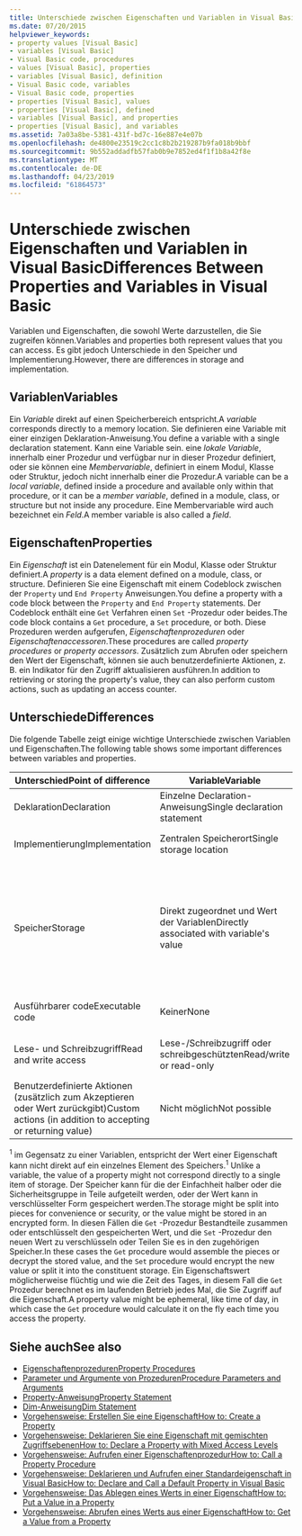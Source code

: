 ```yaml
---
title: Unterschiede zwischen Eigenschaften und Variablen in Visual Basic
ms.date: 07/20/2015
helpviewer_keywords:
- property values [Visual Basic]
- variables [Visual Basic]
- Visual Basic code, procedures
- values [Visual Basic], properties
- variables [Visual Basic], definition
- Visual Basic code, variables
- Visual Basic code, properties
- properties [Visual Basic], values
- properties [Visual Basic], defined
- variables [Visual Basic], and properties
- properties [Visual Basic], and variables
ms.assetid: 7a03a8be-5381-431f-bd7c-16e887e4e07b
ms.openlocfilehash: de4800e23519c2cc1c8b2b219287b9fa018b9bbf
ms.sourcegitcommit: 9b552addadfb57fab0b9e7852ed4f1f1b8a42f8e
ms.translationtype: MT
ms.contentlocale: de-DE
ms.lasthandoff: 04/23/2019
ms.locfileid: "61864573"
---
```

# <a name="differences-between-properties-and-variables-in-visual-basic"></a><span data-ttu-id="4b7bc-102">Unterschiede zwischen Eigenschaften und Variablen in Visual Basic</span><span class="sxs-lookup"><span data-stu-id="4b7bc-102">Differences Between Properties and Variables in Visual Basic</span></span>
<span data-ttu-id="4b7bc-103">Variablen und Eigenschaften, die sowohl Werte darzustellen, die Sie zugreifen können.</span><span class="sxs-lookup"><span data-stu-id="4b7bc-103">Variables and properties both represent values that you can access.</span></span> <span data-ttu-id="4b7bc-104">Es gibt jedoch Unterschiede in den Speicher und Implementierung.</span><span class="sxs-lookup"><span data-stu-id="4b7bc-104">However, there are differences in storage and implementation.</span></span>  
  
## <a name="variables"></a><span data-ttu-id="4b7bc-105">Variablen</span><span class="sxs-lookup"><span data-stu-id="4b7bc-105">Variables</span></span>  
 <span data-ttu-id="4b7bc-106">Ein *Variable* direkt auf einen Speicherbereich entspricht.</span><span class="sxs-lookup"><span data-stu-id="4b7bc-106">A *variable* corresponds directly to a memory location.</span></span> <span data-ttu-id="4b7bc-107">Sie definieren eine Variable mit einer einzigen Deklaration-Anweisung.</span><span class="sxs-lookup"><span data-stu-id="4b7bc-107">You define a variable with a single declaration statement.</span></span> <span data-ttu-id="4b7bc-108">Kann eine Variable sein. eine *lokale Variable*, innerhalb einer Prozedur und verfügbar nur in dieser Prozedur definiert, oder sie können eine *Membervariable*, definiert in einem Modul, Klasse oder Struktur, jedoch nicht innerhalb einer die Prozedur.</span><span class="sxs-lookup"><span data-stu-id="4b7bc-108">A variable can be a *local variable*, defined inside a procedure and available only within that procedure, or it can be a *member variable*, defined in a module, class, or structure but not inside any procedure.</span></span> <span data-ttu-id="4b7bc-109">Eine Membervariable wird auch bezeichnet ein *Feld*.</span><span class="sxs-lookup"><span data-stu-id="4b7bc-109">A member variable is also called a *field*.</span></span>  
  
## <a name="properties"></a><span data-ttu-id="4b7bc-110">Eigenschaften</span><span class="sxs-lookup"><span data-stu-id="4b7bc-110">Properties</span></span>  
 <span data-ttu-id="4b7bc-111">Ein *Eigenschaft* ist ein Datenelement für ein Modul, Klasse oder Struktur definiert.</span><span class="sxs-lookup"><span data-stu-id="4b7bc-111">A *property* is a data element defined on a module, class, or structure.</span></span> <span data-ttu-id="4b7bc-112">Definieren Sie eine Eigenschaft mit einem Codeblock zwischen der `Property` und `End Property` Anweisungen.</span><span class="sxs-lookup"><span data-stu-id="4b7bc-112">You define a property with a code block between the `Property` and `End Property` statements.</span></span> <span data-ttu-id="4b7bc-113">Der Codeblock enthält eine `Get` Verfahren einen `Set` -Prozedur oder beides.</span><span class="sxs-lookup"><span data-stu-id="4b7bc-113">The code block contains a `Get` procedure, a `Set` procedure, or both.</span></span> <span data-ttu-id="4b7bc-114">Diese Prozeduren werden aufgerufen, *Eigenschaftenprozeduren* oder *Eigenschaftenaccessoren*.</span><span class="sxs-lookup"><span data-stu-id="4b7bc-114">These procedures are called *property procedures* or *property accessors*.</span></span> <span data-ttu-id="4b7bc-115">Zusätzlich zum Abrufen oder speichern den Wert der Eigenschaft, können sie auch benutzerdefinierte Aktionen, z. B. ein Indikator für den Zugriff aktualisieren ausführen.</span><span class="sxs-lookup"><span data-stu-id="4b7bc-115">In addition to retrieving or storing the property's value, they can also perform custom actions, such as updating an access counter.</span></span>  
  
## <a name="differences"></a><span data-ttu-id="4b7bc-116">Unterschiede</span><span class="sxs-lookup"><span data-stu-id="4b7bc-116">Differences</span></span>  
 <span data-ttu-id="4b7bc-117">Die folgende Tabelle zeigt einige wichtige Unterschiede zwischen Variablen und Eigenschaften.</span><span class="sxs-lookup"><span data-stu-id="4b7bc-117">The following table shows some important differences between variables and properties.</span></span>  
  
|<span data-ttu-id="4b7bc-118">Unterschied</span><span class="sxs-lookup"><span data-stu-id="4b7bc-118">Point of difference</span></span>|<span data-ttu-id="4b7bc-119">Variable</span><span class="sxs-lookup"><span data-stu-id="4b7bc-119">Variable</span></span>|<span data-ttu-id="4b7bc-120">Eigenschaft</span><span class="sxs-lookup"><span data-stu-id="4b7bc-120">Property</span></span>|  
|-------------------------|--------------|--------------|  
|<span data-ttu-id="4b7bc-121">Deklaration</span><span class="sxs-lookup"><span data-stu-id="4b7bc-121">Declaration</span></span>|<span data-ttu-id="4b7bc-122">Einzelne Declaration-Anweisung</span><span class="sxs-lookup"><span data-stu-id="4b7bc-122">Single declaration statement</span></span>|<span data-ttu-id="4b7bc-123">Reihe von Anweisungen in einem Codeblock</span><span class="sxs-lookup"><span data-stu-id="4b7bc-123">Series of statements in a code block</span></span>|  
|<span data-ttu-id="4b7bc-124">Implementierung</span><span class="sxs-lookup"><span data-stu-id="4b7bc-124">Implementation</span></span>|<span data-ttu-id="4b7bc-125">Zentralen Speicherort</span><span class="sxs-lookup"><span data-stu-id="4b7bc-125">Single storage location</span></span>|<span data-ttu-id="4b7bc-126">Ausführbarer Code (Eigenschaftenprozeduren)</span><span class="sxs-lookup"><span data-stu-id="4b7bc-126">Executable code (property procedures)</span></span>|  
|<span data-ttu-id="4b7bc-127">Speicher</span><span class="sxs-lookup"><span data-stu-id="4b7bc-127">Storage</span></span>|<span data-ttu-id="4b7bc-128">Direkt zugeordnet und Wert der Variablen</span><span class="sxs-lookup"><span data-stu-id="4b7bc-128">Directly associated with variable's value</span></span>|<span data-ttu-id="4b7bc-129">In der Regel hat internen Speicher außerhalb der Eigenschaft enthaltende Klasse oder das Modul nicht verfügbar.</span><span class="sxs-lookup"><span data-stu-id="4b7bc-129">Typically has internal storage not available outside the property's containing class or module</span></span><br /><br /> <span data-ttu-id="4b7bc-130">Eigenschaftswert nicht existiert oder als gespeicherte Element <sup>1</sup></span><span class="sxs-lookup"><span data-stu-id="4b7bc-130">Property's value might or might not exist as a stored element <sup>1</sup></span></span>|  
|<span data-ttu-id="4b7bc-131">Ausführbarer code</span><span class="sxs-lookup"><span data-stu-id="4b7bc-131">Executable code</span></span>|<span data-ttu-id="4b7bc-132">Keiner</span><span class="sxs-lookup"><span data-stu-id="4b7bc-132">None</span></span>|<span data-ttu-id="4b7bc-133">Müssen mindestens eine Prozedur</span><span class="sxs-lookup"><span data-stu-id="4b7bc-133">Must have at least one procedure</span></span>|  
|<span data-ttu-id="4b7bc-134">Lese- und Schreibzugriff</span><span class="sxs-lookup"><span data-stu-id="4b7bc-134">Read and write access</span></span>|<span data-ttu-id="4b7bc-135">Lese-/Schreibzugriff oder schreibgeschützten</span><span class="sxs-lookup"><span data-stu-id="4b7bc-135">Read/write or read-only</span></span>|<span data-ttu-id="4b7bc-136">Lese-/Schreibzugriff, schreibgeschützt oder lesegeschützt</span><span class="sxs-lookup"><span data-stu-id="4b7bc-136">Read/write, read-only, or write-only</span></span>|  
|<span data-ttu-id="4b7bc-137">Benutzerdefinierte Aktionen (zusätzlich zum Akzeptieren oder Wert zurückgibt)</span><span class="sxs-lookup"><span data-stu-id="4b7bc-137">Custom actions (in addition to accepting or returning value)</span></span>|<span data-ttu-id="4b7bc-138">Nicht möglich</span><span class="sxs-lookup"><span data-stu-id="4b7bc-138">Not possible</span></span>|<span data-ttu-id="4b7bc-139">Kann als Teil des festlegen oder Abrufen des Eigenschaftswerts ausgeführt werden</span><span class="sxs-lookup"><span data-stu-id="4b7bc-139">Can be performed as part of setting or retrieving property value</span></span>|  
  
 <span data-ttu-id="4b7bc-140"><sup>1</sup> im Gegensatz zu einer Variablen, entspricht der Wert einer Eigenschaft kann nicht direkt auf ein einzelnes Element des Speichers.</span><span class="sxs-lookup"><span data-stu-id="4b7bc-140"><sup>1</sup> Unlike a variable, the value of a property might not correspond directly to a single item of storage.</span></span> <span data-ttu-id="4b7bc-141">Der Speicher kann für die der Einfachheit halber oder die Sicherheitsgruppe in Teile aufgeteilt werden, oder der Wert kann in verschlüsselter Form gespeichert werden.</span><span class="sxs-lookup"><span data-stu-id="4b7bc-141">The storage might be split into pieces for convenience or security, or the value might be stored in an encrypted form.</span></span> <span data-ttu-id="4b7bc-142">In diesen Fällen die `Get` -Prozedur Bestandteile zusammen oder entschlüsselt den gespeicherten Wert, und die `Set` -Prozedur den neuen Wert zu verschlüsseln oder Teilen Sie es in den zugehörigen Speicher.</span><span class="sxs-lookup"><span data-stu-id="4b7bc-142">In these cases the `Get` procedure would assemble the pieces or decrypt the stored value, and the `Set` procedure would encrypt the new value or split it into the constituent storage.</span></span> <span data-ttu-id="4b7bc-143">Ein Eigenschaftswert möglicherweise flüchtig und wie die Zeit des Tages, in diesem Fall die `Get` Prozedur berechnet es im laufenden Betrieb jedes Mal, die Sie Zugriff auf die Eigenschaft.</span><span class="sxs-lookup"><span data-stu-id="4b7bc-143">A property value might be ephemeral, like time of day, in which case the `Get` procedure would calculate it on the fly each time you access the property.</span></span>  
  
## <a name="see-also"></a><span data-ttu-id="4b7bc-144">Siehe auch</span><span class="sxs-lookup"><span data-stu-id="4b7bc-144">See also</span></span>

- [<span data-ttu-id="4b7bc-145">Eigenschaftenprozeduren</span><span class="sxs-lookup"><span data-stu-id="4b7bc-145">Property Procedures</span></span>](./property-procedures.md)
- [<span data-ttu-id="4b7bc-146">Parameter und Argumente von Prozeduren</span><span class="sxs-lookup"><span data-stu-id="4b7bc-146">Procedure Parameters and Arguments</span></span>](./procedure-parameters-and-arguments.md)
- [<span data-ttu-id="4b7bc-147">Property-Anweisung</span><span class="sxs-lookup"><span data-stu-id="4b7bc-147">Property Statement</span></span>](../../../../visual-basic/language-reference/statements/property-statement.md)
- [<span data-ttu-id="4b7bc-148">Dim-Anweisung</span><span class="sxs-lookup"><span data-stu-id="4b7bc-148">Dim Statement</span></span>](../../../../visual-basic/language-reference/statements/dim-statement.md)
- [<span data-ttu-id="4b7bc-149">Vorgehensweise: Erstellen Sie eine Eigenschaft</span><span class="sxs-lookup"><span data-stu-id="4b7bc-149">How to: Create a Property</span></span>](./how-to-create-a-property.md)
- [<span data-ttu-id="4b7bc-150">Vorgehensweise: Deklarieren Sie eine Eigenschaft mit gemischten Zugriffsebenen</span><span class="sxs-lookup"><span data-stu-id="4b7bc-150">How to: Declare a Property with Mixed Access Levels</span></span>](./how-to-declare-a-property-with-mixed-access-levels.md)
- [<span data-ttu-id="4b7bc-151">Vorgehensweise: Aufrufen einer Eigenschaftenprozedur</span><span class="sxs-lookup"><span data-stu-id="4b7bc-151">How to: Call a Property Procedure</span></span>](./how-to-call-a-property-procedure.md)
- [<span data-ttu-id="4b7bc-152">Vorgehensweise: Deklarieren und Aufrufen einer Standardeigenschaft in Visual Basic</span><span class="sxs-lookup"><span data-stu-id="4b7bc-152">How to: Declare and Call a Default Property in Visual Basic</span></span>](./how-to-declare-and-call-a-default-property.md)
- [<span data-ttu-id="4b7bc-153">Vorgehensweise: Das Ablegen eines Werts in einer Eigenschaft</span><span class="sxs-lookup"><span data-stu-id="4b7bc-153">How to: Put a Value in a Property</span></span>](./how-to-put-a-value-in-a-property.md)
- [<span data-ttu-id="4b7bc-154">Vorgehensweise: Abrufen eines Werts aus einer Eigenschaft</span><span class="sxs-lookup"><span data-stu-id="4b7bc-154">How to: Get a Value from a Property</span></span>](./how-to-get-a-value-from-a-property.md)
